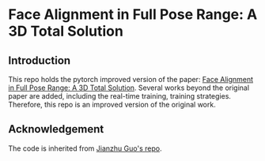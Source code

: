 # Face Alignment in Full Pose Range: A 3D Total Solution

## Introduction
This repo holds the pytorch improved version of the paper: [Face Alignment in Full Pose Range: A 3D Total Solution](https://arxiv.org/abs/1804.01005). Several works beyond the original paper are added, including the real-time training, training strategies. Therefore, this repo is an improved version of the original work. 

## Acknowledgement
The code is inherited from [Jianzhu Guo's repo](https://github.com/cleardusk/3DDFA).

